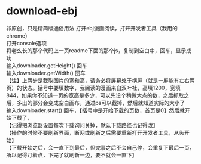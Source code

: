 # download-ebj
非原创，只是精简版通俗用法
打开ebj漫画阅读，打开开发者工具（我用的chrome）                                                               
打开console选项                                                                                
将老么长的那个代码上一页readme下面的那个js，复制到空白中，回车，显示成功                                                 
输入downloader.getHeight() 回车                                                    
输入downloader.getWidth() 回车                                                                   
【注】上两步是截取图片的宽和高，请务必将屏幕处于横屏（就是一屏能有左右两页）的状态。括号中要填数字，我阅读的漫画来自双叶社，高填1200，宽填844，如果你不知道一页的宽高是多少，可以先设个稍微大点的数，之后抓取之后，多出的部分会变成空白画布，通过ps可以截掉，然后就知道实际的大小了                          
输入downloader.start() 回车，【括号中是开始下载的页数，首页是0】然后就开始下载了，                                               
【记得把浏览器设置每次下载询问关掉，默认下载路径也记得改】                                                            
【操作的时候不要刷新界面，断网或刷新之后需要重新打开开发者工具，从头开始】                                                
【下载开始之后，会一直下到最后，但完事之后不会自己停，会重复下最后一页，所以记得盯着点，下完了就刷新一边，要不就会一直下】                               
